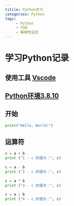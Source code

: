 ```yaml
---
titile: Python学习
categories: Python
tags: 
     - Python
     - 代码
     - 解释性语言
---
```

# 学习Python记录

## 使用工具 [Vscode](https://code.visualstudio.com/)

## [Python环境3.8.10](https://www.python.org/downloads/release/python-3810/)

## 开始

```python
print("Hello, World!")
```

## 运算符

```python
c = a + b
print ("1 - c 的值为：", c)
 
c = a - b
print ("2 - c 的值为：", c)
 
c = a * b
print ("3 - c 的值为：", c)
 
c = a / b
print ("4 - c 的值为：", c)
```
